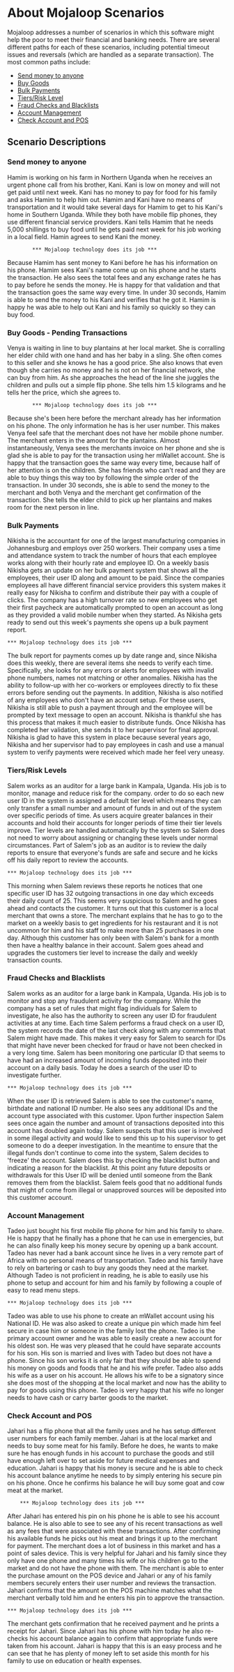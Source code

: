 # About Mojaloop Scenarios

Mojaloop addresses a number of scenarios in which this software might help the poor to meet their financial and banking needs. There are several different paths for each of these scenarios, including potential timeout issues and reversals (which are handled as a separate transaction). The most common paths include:

* [Send money to anyone](#send-money-to-anyone)
* [Buy Goods](#buy-goods---pending-transactions)
* [Bulk Payments](#bulk-payments)
* [Tiers/Risk Level](#tiersrisk-levels)
* [Fraud Checks and Blacklists](#fraud-checks-and-blacklists)
* [Account Management](#account-management)
* [Check Account and POS](#check-account-and-pos)

## Scenario Descriptions

### Send money to anyone
Hamim is working on his farm in Northern Uganda when he receives an urgent phone call from his brother, Kani.  Kani is low on money and will not get paid until next week.  Kani has no money to pay for food for his family and asks Hamim to help him out. Hamim and Kani have no means of transportation and it would take several days for Hamim to get to his Kani's home in Southern Uganda. While they both have mobile flip phones, they use different financial service providers. Kani tells Hamim that he needs 5,000 shillings to buy food until he gets paid next week for his job working in a local field. Hamin agrees to send Kani the money.

			*** Mojaloop technology does its job ***
Because Hamim has sent money to Kani before he has his information on his phone. Hamim sees Kani's name come up on his phone and he starts the transaction. He also sees the total fees and any exchange rates he has to pay before he sends the money. He is happy for that validation and that the transaction goes the same way every time.  In under 30 seconds, Hamim is able to send the money to his Kani and verifies that he got it. Hamim is happy he was able to help out Kani and his family so quickly so they can buy food.


### Buy Goods - Pending Transactions
Venya is waiting in line to buy plantains at her local market. She is corralling her elder child with one hand and has her baby in a sling. She often comes to this seller and she knows he has a good price. She also knows that even though she carries no money and he is not on her financial network, she can buy from him. As she approaches the head of the line she juggles the children and pulls out a simple flip phone. She tells him 1.5 kilograms and he tells her the price, which she agrees to.

			*** Mojaloop technology does its job ***

Because she's been here before the merchant already has her information on his phone.   The only information he has is her user number.  This makes Venya feel safe that the merchant does not have her mobile phone number.  The merchant enters in the amount for the plantains.  Almost instantaneously, Venya sees the merchants invoice on her phone and she is glad she is able to pay for the transaction using her mWallet account.  She is happy that the transaction goes the same way every time, because half of  her attention is on the children. She has friends who can't read and they are able to buy things this way too by following the simple order of the transaction.  In under 30 seconds, she is able to send the money to the merchant and both Venya and the merchant get confirmation of the transaction. She tells the elder child to pick up her plantains and makes room for the next person in line.

### Bulk Payments
Nikisha is the accountant for one of the largest manufacturing companies in Johannesburg and employs over 250 workers.  Their company uses a time and attendance system to track the number of hours that each employee works along with their hourly rate and employee ID.  On a weekly basis Nikisha gets an update on her bulk payment system that shows all the employees, their user ID along and amount to be paid.  Since the companies employees all have different financial service providers this system makes it really easy for Nikisha to confirm and distribute their pay with a couple of clicks.  The company has a high turnover rate so new employees who get their first paycheck are automatically prompted to open an account as long as they provided a valid mobile number when they started.  As Nikisha gets ready to send out this week's payments she opens up a bulk payment report.

	*** Mojaloop technology does its job ***

The bulk report for payments comes up by date range and, since Nikisha does this weekly, there are several items she needs to verify each time.  Specifically, she looks for any errors or alerts for employees with invalid phone numbers, names not matching or other anomalies.  Nikisha has the ability to follow-up with her co-workers or employees directly to fix these errors before sending out the payments. In addition, Nikisha is also notified of any employees who don't have an account setup. For these users, Nikisha is still able to push a payment through and the employee will be prompted by text message to open an account.  Nikisha is thankful she has this process that makes it much easier to distribute funds. Once Nikisha has completed her validation, she sends it to her supervisor for final approval.   Nikisha is glad to have this system in place because several years ago, Nikisha and her supervisor had to pay employees in cash and use a manual system to verify payments were received which made her feel very uneasy.  

### Tiers/Risk Levels
Salem works as an auditor for a large bank in Kampala, Uganda. His job is to monitor, manage and reduce risk for the company.   order to do so each new user ID in the system is assigned a default tier level which means they can only transfer a small number and amount of funds in and out of the system over specific periods of time.  As users acquire greater balances in their accounts and hold their accounts for longer periods of time their tier levels improve.  Tier levels are handled automatically by the system so Salem does not need to worry about assigning or changing these levels under normal circumstances. Part of Salem's job as an auditor is to review the daily reports to ensure that everyone's funds are safe and secure and he kicks off his daily report to review the accounts.

	*** Mojaloop technology does its job ***

This morning when Salem reviews these reports he notices that one specific user ID has 32 outgoing transactions in one day which exceeds their daily count of 25. This seems very suspicious to Salem and he goes ahead and contacts the customer.  It turns out that this customer is a local merchant that owns a store.  The merchant explains that he has to go to the market on a weekly basis to get ingredients for his restaurant and it is not uncommon for him and his staff to make more than 25 purchases in one day.  Although this customer has only been with Salem's bank for a month then have a healthy balance in their account.  Salem goes ahead and upgrades the customers tier level to increase the daily and weekly transaction counts.

### Fraud Checks and Blacklists
Salem works as an auditor for a large bank in Kampala, Uganda.  His job is to monitor and stop any fraudulent activity for the company. While the company has a set of rules that might flag individuals for Salem to investigate, he also has the authority to screen any user ID for fraudulent activities at any time. Each time Salem performs a fraud check on a user ID, the system records the date of the last check along with any comments that Salem might have made.  This makes it very easy for Salem to search for IDs that might have never been checked for fraud or have not been checked in a very long time.  Salem has been monitoring one particular ID that seems to have had an increased amount of incoming funds deposited into their account on a daily basis. Today he does a search of the user ID to investigate further.

	*** Mojaloop technology does its job ***

When the user ID is retrieved Salem is able to see the customer's name, birthdate and national ID number.  He also sees any additional IDs and the account type associated with this customer.  Upon further inspection Salem sees once again the number and amount of transactions deposited into this account has doubled again today.  Salem suspects that this user is involved in some illegal activity and would like to send this up to his supervisor to get someone to do a deeper investigation.  In the meantime to ensure that the illegal funds don't continue to come into the system, Salem decides to 'freeze' the account. Salem does this by checking the blacklist button and indicating a reason for the blacklist. At this point any future deposits or withdrawals for this User ID will be denied until someone from the Bank removes them from the blacklist. Salem feels good that no additional funds that might of come from illegal or unapproved sources will be deposited into this customer account.

### Account Management
Tadeo just bought his first mobile flip phone for him and his family to share. He is happy that he finally has a phone that he can use in emergencies, but he can also finally keep his money secure by opening up a bank account. Tadeo has never had a bank account since he lives in a very remote part of Africa with no personal means of transportation. Tadeo and his family have to rely on bartering or cash to buy any goods they need at the market.  Although Tadeo is not proficient in reading, he is able to easily use his phone to setup and account for him and his family by following a couple of easy to read menu steps.

	*** Mojaloop technology does its job ***

Tadeo was able to use his phone to create an mWallet account using his National ID. He was also asked to create a unique pin which made him feel secure in case him or someone in the family lost the phone.  Tadeo is the primary account owner and he was able to easily create a new account for his oldest son. He was very pleased that he could have separate accounts for his son. His son is married and lives with Tadeo but does not have a phone. Since his son works it is only fair that they should be able to spend his money on goods and foods that he and his wife prefer. Tadeo also adds his wife as a user on his account. He allows his wife to be a signatory since she does most of the shopping at the local market and now has the ability to pay for goods using this phone. Tadeo is very happy that his wife no longer needs to have cash or carry barter goods to the market.

### Check Account and POS
Jahari has a flip phone that all the family uses and he has setup different user numbers for each family member. Jahari is at the local market and needs to buy some meat for his family. Before he does, he wants to make sure he has enough funds in his account to purchase the goods and still have enough left over to set aside for future medical expenses and education. Jahari is happy that his money is secure and he is able to check his account balance anytime he needs to by simply entering his secure pin on his phone. Once he confirms his balance he will buy some goat and cow meat at the market.

		*** Mojaloop technology does its job ***

After Jahari has entered his pin on his phone he is able to see his account balance. He is also able to see to see any of his recent transactions as well as any fees that were associated with these transactions. After confirming his available funds he picks out his meat and brings it up to the merchant for payment. The merchant does a lot of business in this market and has a point of sales device. This is very helpful for Jahari and his family since they only have one phone and many times his wife or his children go to the market and do not have the phone with them. The merchant is able to enter the purchase amount on the POS device and Jahari or any of his family members securely enters their user number and reviews the transaction. Jahari confirms that the amount on the POS machine matches what the merchant verbally told him and he enters his pin to approve the transaction.

	*** Mojaloop technology does its job ***

The merchant gets confirmation that he received payment and he prints a receipt for Jahari. Since Jahari has his phone with him today he also re-checks his account balance again to confirm that appropriate funds were taken from his account. Jahari is happy that this is an easy process and he can see that he has plenty of money left to set aside this month for his family to use on education or health expenses.
